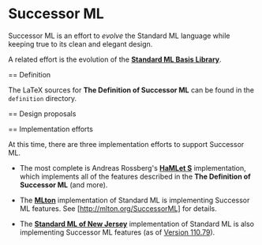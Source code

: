 Successor ML
============

Successor ML is an effort to *evolve* the Standard ML language while keeping true
to its clean and elegant design.

A related effort is the evolution of the
[**Standard ML Basis Library**](https://github.com/SMLFamily/BasisLibrary).

== Definition

The LaTeX sources for **The Definition of Successor ML** can be found in the
`definition` directory.

== Design proposals

== Implementation efforts

At this time, there are three implementation efforts to support Successor ML.

+ The most complete is Andreas Rossberg's [**HaMLet S**](https://www.mpi-sws.org/~rossberg/hamlet/)
  implementation, which implements all of the features described in the
  **The Definition of Successor ML** (and more).

+ The [**MLton**](https://mlton.org) implementation of Standard ML is implementing
  Successor ML features.  See [http://mlton.org/SuccessorML] for details.

+ The [**Standard ML of New Jersey**](https://smlnj.org) implementation of Standard ML
  is also implementing Successor ML features
  (as of [Version 110.79](http://smlnj.org/dist/working/110.79/110.79-README.html)).
